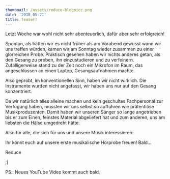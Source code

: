 ```yaml
---
thumbnail: /assets/reduce-blogpicc.png
date: '2018-05-21'
title: Teaser!
---
```

Letzt Woche war wohl nicht sehr abenteuerlich, dafür aber sehr erfolgreich! 

Spontan, als hätten wir es nicht früher als am Vorabend gewusst wann wir uns treffen würden, kamen wir am Sonntag wieder zusammen zu einer glorreichen Probe. Praktisch gesehen haben wir nichts anderes getan, als den Gesang zu proben, ihn einzustudieren und zu verfeinern. Zufälligerweise stand zu der Zeit noch ein Mikrofon im Raum, das angeschlossen an einen Laptop, Gesangsaufnahmen machte.

Also geprobt, im konventionellen Sinn, haben wir nicht wirklich. Die Instrumente wurden nicht angefasst, wir haben uns nur auf den Gesang konzentriert. 

Da wir natürlich alles alleine machen und kein geschultes Fachpersonal zur Verfügung haben, mussten wir uns selbst so aufführen wie prätentiöse Musikproduzenten. Damit haben wir unseren Sänger so lange angetrieben bis er zum Einen, feinstes Material abgeliefert hat und zum anderen, uns am liebsten die Hälse umgedreht hätte.

Also für alle, die sich für uns und unsere Musik interessieren:

Ihr könnt euch auf unsere erste musikalische Hörprobe freuen! Bald... 

Reduce

;) 

PS.: Neues YouTube Video kommt auch bald.

